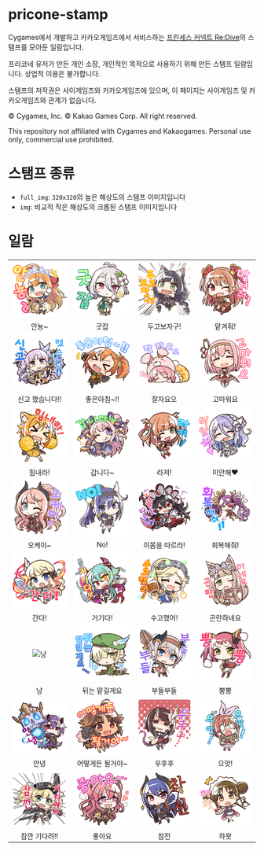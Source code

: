 # pricone-stamp
Cygames에서 개발하고 카카오게임즈에서 서비스하는 [프린세스 커넥트 Re:Dive](http://priconne.kakaogame.com/)의 스탬프를 모아둔 일람입니다.

프리코네 유저가 만든 개인 소장, 개인적인 목적으로 사용하기 위해 만든 스탬프 일람입니다. 상업적 이용은 불가합니다.

스탬프의 저작권은 사이게임즈와 카카오게임즈에 있으며, 이 페이지는 사이게임즈 및 카카오게임즈와 관계가 없습니다.

© Cygames, Inc. © Kakao Games Corp. All right reserved.

This repository not affiliated with Cygames and Kakaogames. Personal use only, commercial use prohibited.


# 스탬프 종류
* `full_img`: `320x320`의 높은 해상도의 스탬프 이미지입니다
* `img`: 비교적 작은 해상도의 크롭된 스탬프 이미지입니다


# 일람
|||||
|:-------------:|:-------------:|:-------------:|:-------------:|
| ![안뇽~](https://raw.githubusercontent.com/sokcuri/pricone-stamp/master/full_img/%EC%95%88%EB%87%BD~.png) | ![굿잡](https://raw.githubusercontent.com/sokcuri/pricone-stamp/master/full_img/%EA%B5%BF%EC%9E%A1.png) | ![두고보자구](https://raw.githubusercontent.com/sokcuri/pricone-stamp/master/full_img/%EB%91%90%EA%B3%A0%EB%B3%B4%EC%9E%90%EA%B5%AC!.png) | ![맡겨줘~](https://raw.githubusercontent.com/sokcuri/pricone-stamp/master/full_img/%EB%A7%A1%EA%B2%A8%EC%A4%98!.png) |
| 안뇽~ | 굿잡 | 두고보자구! | 맡겨줘! |
| ![신고 했습니다!!](https://raw.githubusercontent.com/sokcuri/pricone-stamp/master/full_img/%EC%8B%A0%EA%B3%A0%ED%96%88%EC%8A%B5%EB%8B%88%EB%8B%A4!!.png) | ![좋은아침~!!](https://raw.githubusercontent.com/sokcuri/pricone-stamp/master/full_img/%EC%A2%8B%EC%9D%80%EC%95%84%EC%B9%A8.png) | ![잘자요오](https://raw.githubusercontent.com/sokcuri/pricone-stamp/master/full_img/%EC%9E%98%EC%9E%90%EC%9A%94%EC%98%A4.png) | ![고마워요](https://raw.githubusercontent.com/sokcuri/pricone-stamp/master/full_img/%EA%B3%A0%EB%A7%88%EC%9B%8C%EC%9A%94.png) |
| 신고 했습니다!! | 좋은아침~!! | 잘자요오 | 고마워요 |
| ![힘내라!](https://raw.githubusercontent.com/sokcuri/pricone-stamp/master/full_img/%ED%9E%98%EB%82%B4%EB%9D%BC!.png) | ![갑니다~](https://raw.githubusercontent.com/sokcuri/pricone-stamp/master/full_img/%EA%B0%91%EB%8B%88%EB%8B%A4~.png) | ![라져!](https://raw.githubusercontent.com/sokcuri/pricone-stamp/master/full_img/%EB%9D%BC%EC%A0%B8!.png) | ![미안해♥](https://raw.githubusercontent.com/sokcuri/pricone-stamp/master/full_img/%EB%AF%B8%EC%95%88%ED%95%B4.png) |
| 힘내라! | 갑니다~ | 라져! | 미안해♥ |
| ![오케이~](https://raw.githubusercontent.com/sokcuri/pricone-stamp/master/full_img/%EC%98%A4%EC%BC%80%EC%9D%B4~.png) | ![No!](https://raw.githubusercontent.com/sokcuri/pricone-stamp/master/full_img/No!.png) | ![이몸을 따르라!](https://raw.githubusercontent.com/sokcuri/pricone-stamp/master/full_img/%EC%9D%B4%EB%AA%B8%EC%9D%84%EB%94%B0%EB%A5%B4%EB%9D%BC!.png) | ![회복해줘!](https://raw.githubusercontent.com/sokcuri/pricone-stamp/master/full_img/%ED%9A%8C%EB%B3%B5%ED%95%B4%EC%A4%98!!.png) |
| 오케이~ | No! | 이몸을 따르라! | 회복해줘! |
| ![간다!](https://raw.githubusercontent.com/sokcuri/pricone-stamp/master/full_img/%EA%B0%84%EB%8B%A4!.png) | ![거기다!](https://raw.githubusercontent.com/sokcuri/pricone-stamp/master/full_img/%EA%B1%B0%EA%B8%B0%EB%8B%A4!.png) | ![수고했어!](https://raw.githubusercontent.com/sokcuri/pricone-stamp/master/full_img/%EC%88%98%EA%B3%A0%ED%96%88%EC%96%B4!.png) | ![곤란하네요](https://raw.githubusercontent.com/sokcuri/pricone-stamp/master/full_img/%EA%B3%A4%EB%9E%80%ED%95%98%EB%84%A4%EC%9A%94.png) |
| 간다! | 거기다! | 수고했어! | 곤란하네요 |
| ![냥](https://raw.githubusercontent.com/sokcuri/pricone-stamp/master/full_img/%EB%83%A5.png) | ![뒤는 맡길게요](https://raw.githubusercontent.com/sokcuri/pricone-stamp/master/full_img/%EB%92%A4%EB%8A%94%EB%A7%A1%EA%B8%B8%EA%B2%8C%EC%9A%94....png) | ![부들부들](https://raw.githubusercontent.com/sokcuri/pricone-stamp/master/full_img/%EB%B6%80%EB%93%A4%EB%B6%80%EB%93%A4.png) | ![뿡뿡](https://raw.githubusercontent.com/sokcuri/pricone-stamp/master/full_img/%EB%BF%A1%EB%BF%A1.png) |
| 냥 | 뒤는 맡길게요 | 부들부들 | 뿡뿡 |
| ![안녕](https://github.com/sokcuri/pricone-stamp/blob/master/full_img/%EC%95%88%EB%85%95.png) | ![어떻게든 될거야~](https://github.com/sokcuri/pricone-stamp/blob/master/full_img/%EC%96%B4%EB%96%BB%EA%B2%8C%EB%93%A0%EB%90%A0%EA%B1%B0%EC%95%BC~.png) | ![우후후](https://github.com/sokcuri/pricone-stamp/blob/master/full_img/%EC%9A%B0%ED%9B%84%ED%9B%84.png) | ![으앗!](https://github.com/sokcuri/pricone-stamp/blob/master/full_img/%EC%9C%BC%EC%95%97!%EC%9C%BC%EC%95%97!.png) |
| 안녕 | 어떻게든 될거야~ | 우후후 | 으앗! |
| ![잠깐 기다려!!](https://raw.githubusercontent.com/sokcuri/pricone-stamp/master/full_img/%EC%9E%A0%EA%B9%90%EA%B8%B0%EB%8B%A4%EB%A0%A4!!.png) | ![좋아요](https://raw.githubusercontent.com/sokcuri/pricone-stamp/master/full_img/%EC%A2%8B%EC%95%84%EC%9A%94.png) | ![참전](https://raw.githubusercontent.com/sokcuri/pricone-stamp/master/full_img/%EC%B0%B8%EC%A0%84.png) | ![하왓](https://raw.githubusercontent.com/sokcuri/pricone-stamp/master/full_img/%ED%95%98%EC%99%93.png) |
| 잠깐 기다려!! | 좋아요 | 참전 | 하왓 |
